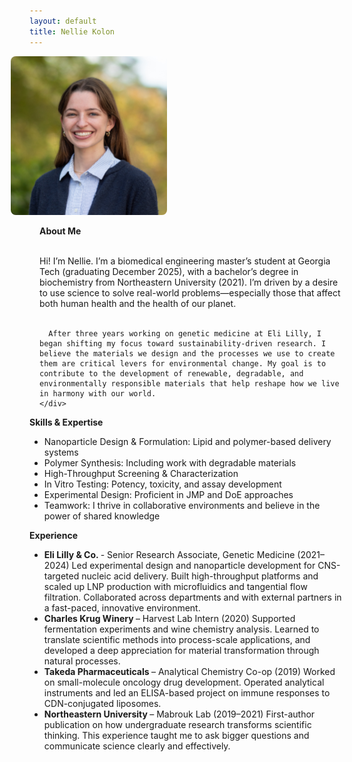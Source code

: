 ```yaml
---
layout: default
title: Nellie Kolon
---
```


<div class="flex-title">
  <div style="margin-left: -30px;">
    <img src="/assets/media/headshot.png" alt="a picture of me" style="max-width: 250px; border-radius: 8px;">
  </div>
  <div style="margin-left: 1rem;">

<div style="margin-bottom:8px;"></div>

<strong>About Me</strong><br><br>
    <div>
      Hi! I’m Nellie. I’m a biomedical engineering master’s student at Georgia Tech (graduating December 2025), with a bachelor’s degree in biochemistry from Northeastern University (2021). I’m driven by a desire to use science to solve real-world problems—especially those that affect both human health and the health of our planet.<br><br>
  
      After three years working on genetic medicine at Eli Lilly, I began shifting my focus toward sustainability-driven research. I believe the materials we design and the processes we use to create them are critical levers for environmental change. My goal is to contribute to the development of renewable, degradable, and environmentally responsible materials that help reshape how we live in harmony with our world.
    </div>
  </div>
</div>

<div style="margin-bottom:8px;"></div>

<div class="flex-title">
  <div>
    <strong>Skills & Expertise</strong>
    <ul>
      <li>Nanoparticle Design &amp; Formulation: Lipid and polymer-based delivery systems</li>
      <li>Polymer Synthesis: Including work with degradable materials</li>
      <li>High-Throughput Screening &amp; Characterization</li>
      <li>In Vitro Testing: Potency, toxicity, and assay development</li>
      <li>Experimental Design: Proficient in JMP and DoE approaches</li>
      <li>Teamwork: I thrive in collaborative environments and believe in the power of shared knowledge</li>
    </ul>
  </div>
</div>

<div class="flex-title">
  <div>
    <strong>Experience</strong>
    <ul>
      <li> <strong> Eli Lilly & Co. </strong> - Senior Research Associate, Genetic Medicine (2021–2024) Led experimental design and nanoparticle development for CNS-targeted nucleic acid delivery. Built high-throughput platforms and scaled up LNP production with microfluidics and tangential flow filtration. Collaborated across departments and with external partners in a fast-paced, innovative environment.</li>
      <li> <strong> Charles Krug Winery </strong> – Harvest Lab Intern (2020) Supported fermentation experiments and wine chemistry analysis. Learned to translate scientific methods into process-scale applications, and developed a deep appreciation for material transformation through natural processes.</li>
      <li> <strong> Takeda Pharmaceuticals </strong> – Analytical Chemistry Co-op (2019) Worked on small-molecule oncology drug development. Operated analytical instruments and led an ELISA-based project on immune responses to CDN-conjugated liposomes.</li>
      <li> <strong> Northeastern University </strong> – Mabrouk Lab (2019–2021) First-author publication on how undergraduate research transforms scientific thinking. This experience taught me to ask bigger questions and communicate science clearly and effectively.</li>
    </ul>
  </div>
</div>





